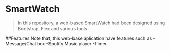 # SmartWatch

>In this repository, a web-based SmartWatch had been designed using Bootstrap, Flex and various tools

##Features
Note that, this web-base aplication have features such as
-Message/Chat box
-Spotify Music player
-Timer
